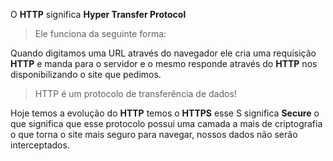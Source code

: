 O **HTTP** significa **Hyper Transfer Protocol**

>Ele funciona da seguinte forma:

Quando digitamos uma URL através do navegador ele cria uma requisição **HTTP** e manda para o servidor e o mesmo responde através do **HTTP** nos disponibilizando o site que pedimos.

> HTTP é um protocolo de transferência de dados!

Hoje temos a evolução do **HTTP** temos o **HTTPS** esse S significa **Secure** o que significa que esse protocolo possui uma camada a mais de criptografia o que torna o site mais seguro para navegar, nossos dados não serão interceptados. 